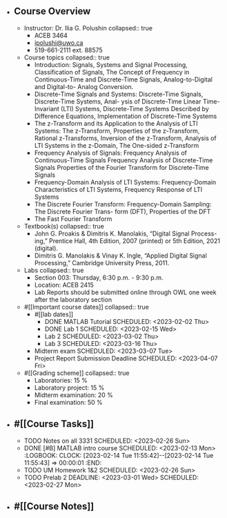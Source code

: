 - ## Course Overview
	- Instructor: Dr. Ilia G. Polushin
	  collapsed:: true
		- ACEB 3464
		- ipolushi@uwo.ca
		- 519-661-2111 ext. 88575
	- Course topics
	  collapsed:: true
		- Introduction: Signals, Systems and Signal Processing, Classification of Signals, The Concept
		  of Frequency in Continuous-Time and Discrete-Time Signals, Analog-to-Digital and Digital-to-
		  Analog Conversion.
		- Discrete-Time Signals and Systems: Discrete-Time Signals, Discrete-Time Systems, Anal-
		  ysis of Discrete-Time Linear Time-Invariant (LTI) Systems, Discrete-Time Systems Described
		  by Difference Equations, Implementation of Discrete-Time Systems
		- The z-Transform and its Application to the Analysis of LTI Systems: The z-Transform,
		  Properties of the z-Transform, Rational z-Transforms, Inversion of the z-Transform, Analysis of
		  LTI Systems in the z-Domain, The One-sided z-Transform
		- Frequency Analysis of Signals: Frequency Analysis of Continuous-Time Signals Frequency
		  Analysis of Discrete-Time Signals Properties of the Fourier Transform for Discrete-Time Signals
		- Frequency-Domain Analysis of LTI Systems: Frequency-Domain Characteristics of LTI
		  Systems, Frequency Response of LTI Systems
		- The Discrete Fourier Transform: Frequency-Domain Sampling: The Discrete Fourier Trans-
		  form (DFT), Properties of the DFT
		- The Fast Fourier Transform
	- Textbook(s)
	  collapsed:: true
		- John G. Proakis & Dimitris K. Manolakis, “Digital Signal Process-
		  ing,” Prentice Hall, 4th Edition, 2007 (printed) or 5th Edition, 2021
		  (digital).
		- Dimitris G. Manolakis & Vinay K. Ingle, “Applied Digital Signal
		  Processing,” Cambridge University Press, 2011.
	- Labs
	  collapsed:: true
		- Section 003: Thursday, 6:30 p.m. - 9:30 p.m.
		- Location: ACEB 2415
		- Lab Reports should be submitted online through OWL one week after the
		  laboratory section
	- #[[Important course dates]]
	  collapsed:: true
		- #[[lab dates]]
			- DONE MATLAB Tutorial
			  SCHEDULED: <2023-02-02 Thu>
			- DONE Lab 1
			  SCHEDULED: <2023-02-15 Wed>
			- Lab 2
			  SCHEDULED: <2023-03-02 Thu>
			- Lab 3
			  SCHEDULED: <2023-03-16 Thu>
		- Midterm exam
		  SCHEDULED: <2023-03-07 Tue>
		- Project Report Submission Deadline
		  SCHEDULED: <2023-04-07 Fri>
	- #[[Grading scheme]]
	  collapsed:: true
		- Laboratories: 15 %
		- Laboratory project: 15 %
		- Midterm examination: 20 %
		- Final examination: 50 %
- ## #[[Course Tasks]]
	- TODO Notes on all 3331
	  SCHEDULED: <2023-02-26 Sun>
	- DONE [#B] MATLAB intro course
	  SCHEDULED: <2023-02-13 Mon>
	  :LOGBOOK:
	  CLOCK: [2023-02-14 Tue 11:55:42]--[2023-02-14 Tue 11:55:43] =>  00:00:01
	  :END:
	- TODO UM Homework 1&2
	  SCHEDULED: <2023-02-26 Sun>
	- TODO Prelab 2
	  DEADLINE: <2023-03-01 Wed>
	  SCHEDULED: <2023-02-27 Mon>
- ## #[[Course Notes]]